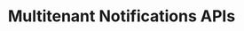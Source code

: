 ---
id: api-workflow
title: Multitenant Notifications APIs
sidebar_label: Multitenant Notifications APIs
slug: /sase/api/sspm
keywords:
  - SASE
  - Reference
  - API
---